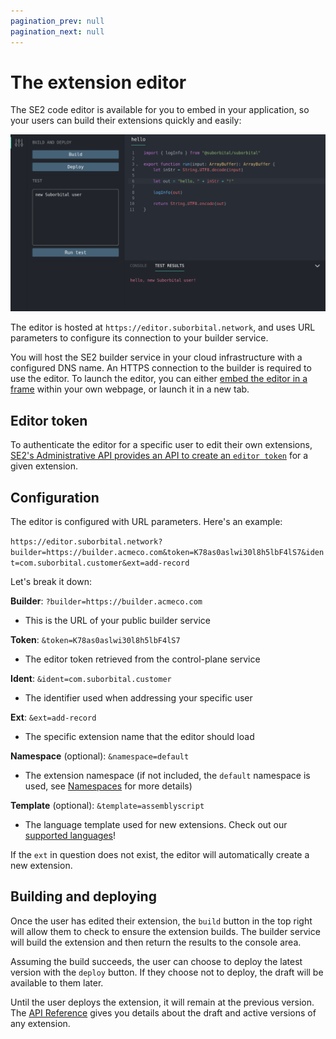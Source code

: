 ```yaml
---
pagination_prev: null
pagination_next: null
---
```


# The extension editor

The SE2 code editor is available for you to embed in your application, so your users can build their extensions quickly and easily:

![SE2 editor containing a 'Hello' extension](../../assets/editor-screen.png)

The editor is hosted at `https://editor.suborbital.network`, and uses URL parameters to configure its connection to your builder service.

You will host the SE2 builder service in your cloud infrastructure with a configured DNS name. An HTTPS connection to the builder is required to use the editor.
To launch the editor, you can either [embed the editor in a frame](https://developer.mozilla.org/en-US/docs/Web/HTML/Element/iframe) within your own webpage, or launch it in a new tab.

## Editor token

To authenticate the editor for a specific user to edit their own extensions, [SE2's Administrative API provides an API to create an `editor token`](https://suborbital-compute.readme.io/reference/gettoken) for a given extension.

## Configuration

The editor is configured with URL parameters. Here's an example:

`https://editor.suborbital.network?builder=https://builder.acmeco.com&token=K78as0aslwi30l8h5lbF4lS7&ident=com.suborbital.customer&ext=add-record`

Let's break it down:

**Builder**: `?builder=https://builder.acmeco.com`

* This is the URL of your public builder service

**Token**: `&token=K78as0aslwi30l8h5lbF4lS7`

* The editor token retrieved from the control-plane service

**Ident**: `&ident=com.suborbital.customer`

* The identifier used when addressing your specific user

**Ext**: `&ext=add-record`

* The specific extension name that the editor should load

**Namespace** (optional): `&namespace=default`

* The extension namespace (if not included, the `default` namespace is used, see [Namespaces](docs/se2/customizing-extensions/namespaces.md) for more details)

**Template** (optional): `&template=assemblyscript`

* The language template used for new extensions. Check out our [supported  languages](docs/atmo/runnable-api/language-support.md)!

If the `ext` in question does not exist, the editor will automatically create a new extension.

## Building and deploying

Once the user has edited their extension, the `build` button in the top right will allow them to check to ensure the extension builds. The builder service will build the extension and then return the results to the console area.

Assuming the build succeeds, the user can choose to deploy the latest version with the `deploy` button. If they choose not to deploy, the draft will be available to them later.

Until the user deploys the extension, it will remain at the previous version. The [API Reference](https://suborbital-compute.readme.io/reference/api-reference) gives you details about the draft and active versions of any extension.

